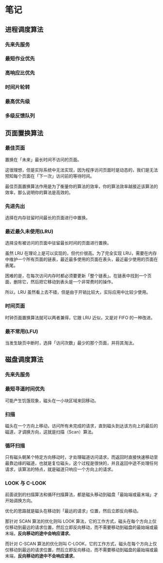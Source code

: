 # 笔记

## 进程调度算法

### 先来先服务

### 最短作业优先

### 高响应比优先

### 时间片轮转

### 最高优先级

### 多级反馈队列

## 页面置换算法

### 最佳页面

置换在「未来」最⻓时间不访问的⻚⾯。

这很理想，但是实际系统中⽆法实现，因为程序访问⻚⾯时是动态的，我们是⽆法预知每个⻚⾯在「下⼀次」访问前的等待时间。

最佳⻚⾯置换算法作⽤是为了衡量你的算法的效率，你的算法效率越接近该算法的效率，那么说明你的算法是⾼效的。

### 先进先出

选择在内存驻留时间最长的⻚⾯进⾏中置换。

### 最近最久未使用(LRU)

选择没有被访问的⻚⾯中驻留最⻓时间的页面进⾏置换。

虽然 LRU 在理论上是可以实现的，但代价很⾼。为了完全实现 LRU，需要在内存中维护⼀个所有⻚⾯的链表，最近最多使⽤的⻚⾯在表头，最近最少使⽤的⻚⾯在表尾。

困难的是，在每次访问内存时都必须要更新「整个链表」。在链表中找到⼀个⻚⾯，删除它，然后把它移动到表头是⼀个⾮常费时的操作。

所以，LRU 虽然看上去不错，但是由于开销⽐较⼤，实际应⽤中⽐较少使⽤。

### 时间页面

时钟⻚⾯置换算法就可以两者兼得，它跟 LRU 近似，⼜是对 FIFO 的⼀种改进。

### 最不常用(LFU)

当发⽣缺⻚中断时，选择「访问次数」最少的那个⻚⾯，并将其淘汰。

## 磁盘调度算法

### 先来先服务

### 最短寻道时间优先

可能产生饥饿现象，磁头在一小块区域来回移动。

### 扫描

磁头在⼀个⽅向上移动，访问所有未完成的请求，直到磁头到达该⽅向上的最后的磁道，才调换⽅向，这就是扫描（Scan）算法。

### 循环扫描

只有磁头朝某个特定⽅向移动时，才处理磁道访问请求，⽽返回时直接快速移动⾄最靠边缘的磁道，也就是复位磁头，这个过程是很快的，并且返回中途不处理任何请求，该算法的特点，就是磁道只响应⼀个⽅向上的请求。

### LOOK 与 C-LOOK

前⾯说到的扫描算法和循环扫描算法，都是磁头移动到磁盘「最始端或最末端」才开始调换⽅向。

优化的思路就是磁头在移动到「最远的请求」位置，然后⽴即反向移动。

那针对 SCAN 算法的优化则叫 LOOK 算法，它的⼯作⽅式，磁头在每个⽅向上仅仅移动到最远的请求位置，然后⽴即反向移动，⽽不需要移动到磁盘的最始端或最末端，**反向移动的途中会响应请求**。

⽽针对 C-SCAN 算法的优化则叫 C-LOOK，它的⼯作⽅式，磁头在每个⽅向上仅仅移动到最远的请求位置，然后⽴即反向移动，⽽不需要移动到磁盘的最始端或最末端，**反向移动的途中不会响应请求**。
